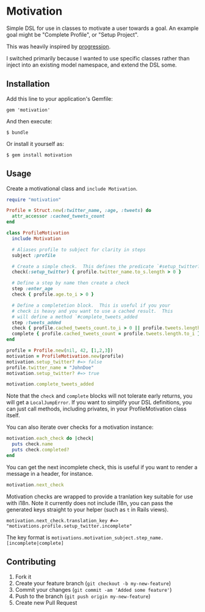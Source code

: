 # Motivation

Simple DSL for use in classes to motivate a user towards a goal.  An example
goal might be "Complete Profile", or "Setup Project".

This was heavily inspired by [progression](https://github.com/mguterl/progression).

I switched primarily because I wanted to use specific classes rather than inject into
an existing model namespace, and extend the DSL some.

## Installation

Add this line to your application's Gemfile:

    gem 'motivation'

And then execute:

    $ bundle

Or install it yourself as:

    $ gem install motivation

## Usage

Create a motivational class and `include Motivation`.

```ruby
require "motivation"

Profile = Struct.new(:twitter_name, :age, :tweets) do
  attr_accessor :cached_tweets_count
end

class ProfileMotivation
  include Motivation

  # Aliases profile to subject for clarity in steps
  subject :profile

  # Create a simple check.  This defines the predicate `#setup_twitter?`
  check(:setup_twitter) { profile.twitter_name.to_s.length > 0 }

  # Define a step by name then create a check
  step :enter_age
  check { profile.age.to_i > 0 }

  # Define a completetion block.  This is useful if you your
  # check is heavy and you want to use a cached result.  This
  # will define a method `#complete_tweets_added
  step :tweets_added
  check { profile.cached_tweets_count.to_i > 0 || profile.tweets.length > 0 }
  complete { profile.cached_tweets_count = profile.tweets.length.to_i }
end

profile = Profile.new(nil, 42, [1,2,3])
motivation = ProfileMotivation.new(profile)
motivation.setup_twitter? #=> false
profile.twitter_name = "JohnDoe"
motivation.setup_twitter? #=> true

motivation.complete_tweets_added
```

Note that the `check` and `complete` blocks will not tolerate early returns, you
will get a `LocalJumpError`.  If you want to simplify your DSL definitions, you can
just call methods, including privates, in your ProfileMotivation class itself.

You can also iterate over checks for a motivation instance:

```ruby
motivation.each_check do |check|
  puts check.name
  puts check.completed?
end
```

You can get the next incomplete check, this is useful if you want to render
a message in a header, for instance.

```ruby
motivation.next_check
```

Motivation checks are wrapped to provide a tranlation key suitable for use with i18n.
Note it currently does not include i18n, you can pass the generated keys straight to
your helper (such as `t` in Rails views).

```
motivation.next_check.translation_key #=> "motivations.profile.setup_twitter.incomplete"
```

The key format is `motivations.motivation_subject.step_name.[incomplete|complete]`

## Contributing

1. Fork it
2. Create your feature branch (`git checkout -b my-new-feature`)
3. Commit your changes (`git commit -am 'Added some feature'`)
4. Push to the branch (`git push origin my-new-feature`)
5. Create new Pull Request
